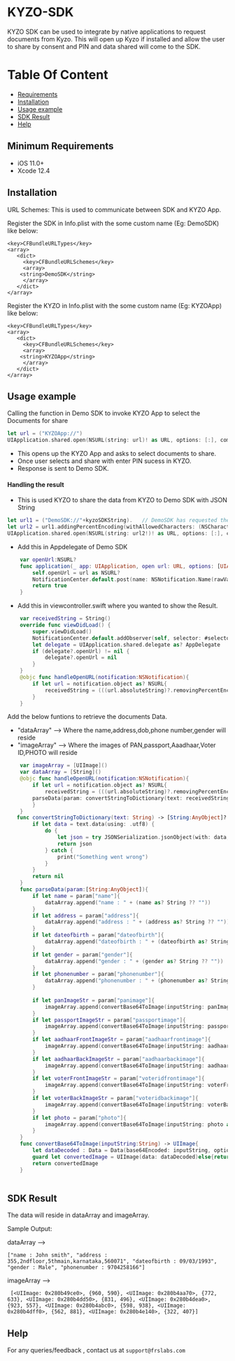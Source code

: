 # KYZO-SDK

KYZO SDK can be used to integrate by native applications to request documents from Kyzo. This will open up Kyzo if installed and allow the user to share by consent and PIN and data shared will come to the SDK. 


# Table Of Content
- [Requirements](#requirements)
- [Installation](#installation)
- [Usage example](#Usage-example)
- [SDK Result](#SDK-Result)
- [Help](#help)


## Minimum Requirements

- iOS 11.0+
- Xcode 12.4

## Installation

URL Schemes: 
This is used to communicate between SDK and KYZO App.

Register the SDK in Info.plist with the some custom name (Eg: DemoSDK) like below:

```
<key>CFBundleURLTypes</key>
<array>
   <dict>
     <key>CFBundleURLSchemes</key> 
     <array>
	<string>DemoSDK</string>
     </array>
   </dict>
</array>
```

Register the KYZO in Info.plist with the some custom name (Eg: KYZOApp) like below:

```
<key>CFBundleURLTypes</key>
<array>
   <dict>
     <key>CFBundleURLSchemes</key> 
     <array>
	<string>KYZOApp</string>
     </array>
   </dict>
</array>
```

## Usage example
Calling the function in Demo SDK to invoke KYZO App to select the Documents for share
```swift
let url = ("KYZOApp://")
UIApplication.shared.open(NSURL(string: url)! as URL, options: [:], completionHandler: nil)
```
- This opens up the KYZO App and asks to select documents to share.
- Once user selects and share with enter PIN sucess in KYZO.
- Response is sent to Demo SDK.

#### Handling the result
- This is used KYZO to share the data from KYZO to Demo SDK with JSON String
```swift
let url1 = ("DemoSDK://"+kyzoSDKString).   // DemoSDK has requested the Documents so that property identifier["DemoSDK"] should be used here.
let url2 = url1.addingPercentEncoding(withAllowedCharacters: (NSCharacterSet.urlQueryAllowed))
UIApplication.shared.open(NSURL(string: url2!)! as URL, options: [:], completionHandler: nil)
``` 
- Add this in Appdelegate of Demo SDK
```swift
    var openUrl:NSURL?
    func application(_ app: UIApplication, open url: URL, options: [UIApplication.OpenURLOptionsKey : Any] = [:]) -> Bool {
        self.openUrl = url as NSURL?
        NotificationCenter.default.post(name: NSNotification.Name(rawValue: "HANDLEOPENURL"), object: url)
        return true
    }
```
- Add this in viewcontroller.swift where you wanted to show the Result.
```swift
    var receivedString = String()
    override func viewDidLoad() {
        super.viewDidLoad()
        NotificationCenter.default.addObserver(self, selector: #selector(handleOpenURL(notification:)), name: NSNotification.Name(rawValue: "HANDLEOPENURL"), object: nil)
        let delegate = UIApplication.shared.delegate as? AppDelegate
        if (delegate?.openUrl) != nil {
            delegate?.openUrl = nil
        }
    }
    @objc func handleOpenURL(notification:NSNotification){
        if let url = notification.object as? NSURL{
            receivedString = (((url.absoluteString)?.removingPercentEncoding)!).replacingOccurrences(of: "DemoSDK://", with: "")
        }
    }
```
 Add the below funtions to retrieve the documents Data.
- "dataArray" --> Where the name,address,dob,phone number,gender will reside
- "imageArray" --> Where the images of PAN,passport,Aaadhaar,Voter ID,PHOTO will reside
```swift
    var imageArray = [UIImage]()
    var dataArray = [String]()
    @objc func handleOpenURL(notification:NSNotification){
        if let url = notification.object as? NSURL{
            receivedString = (((url.absoluteString)?.removingPercentEncoding)!).replacingOccurrences(of: "DemoSDK://", with: "")
	    parseData(param: convertStringToDictionary(text: receivedString)!)
        }
    }
   func convertStringToDictionary(text: String) -> [String:AnyObject]? {
        if let data = text.data(using: .utf8) {
            do {
                let json = try JSONSerialization.jsonObject(with: data, options: []) as? [String:AnyObject]
                return json
            } catch {
                print("Something went wrong")
            }
        }
        return nil
    }
    func parseData(param:[String:AnyObject]){
        if let name = param["name"]{
            dataArray.append("name : " + (name as? String ?? ""))
        }
        if let address = param["address"]{
            dataArray.append("address : " + (address as? String ?? ""))
        }
        if let dateofbirth = param["dateofbirth"]{
            dataArray.append("dateofbirth : " + (dateofbirth as? String ?? ""))
        }
        if let gender = param["gender"]{
            dataArray.append("gender : " + (gender as? String ?? ""))
        }
        if let phonenumber = param["phonenumber"]{
            dataArray.append("phonenumber : " + (phonenumber as? String ?? ""))
        }
        
        if let panImageStr = param["panimage"]{
            imageArray.append(convertBase64ToImage(inputString: panImageStr as? String ?? ""))
        }
        if let passportImageStr = param["passportimage"]{
            imageArray.append(convertBase64ToImage(inputString: passportImageStr as? String ?? ""))
        }
        if let aadhaarFrontImageStr = param["aadhaarfrontimage"]{
            imageArray.append(convertBase64ToImage(inputString: aadhaarFrontImageStr as? String ?? ""))
        }
        if let aadhaarBackImageStr = param["aadhaarbackimage"]{
            imageArray.append(convertBase64ToImage(inputString: aadhaarBackImageStr as? String ?? ""))
        }
        if let voterFrontImageStr = param["voteridfrontimage"]{
            imageArray.append(convertBase64ToImage(inputString: voterFrontImageStr as? String ?? ""))
        }
        if let voterBackImageStr = param["voteridbackimage"]{
            imageArray.append(convertBase64ToImage(inputString: voterBackImageStr as? String ?? ""))
        }
        if let photo = param["photo"]{
            imageArray.append(convertBase64ToImage(inputString: photo as? String ?? ""))
        }
    }
    func convertBase64ToImage(inputString:String) -> UIImage{
        let dataDecoded : Data = Data(base64Encoded: inputString, options: .ignoreUnknownCharacters)!
        guard let convertedImage = UIImage(data: dataDecoded)else{return UIImage()}
        return convertedImage
    }
     
```     
## SDK Result
  The data will reside in dataArray and imageArray.
  
  Sample Output:
  
  dataArray --> 
  ```
  ["name : John smith", "address : 355,2ndfloor,5thmain,karnataka,560071", "dateofbirth : 09/03/1993", "gender : Male", "phonenumber : 9704258166"]
  ```
  imageArray --> 
  ```
   [<UIImage: 0x280b49ce0>, {960, 590}, <UIImage: 0x280b4aa70>, {772, 633}, <UIImage: 0x280b4dd50>, {831, 496}, <UIImage: 0x280b4dea0>, {923, 557}, <UIImage: 0x280b4abc0>, {598, 938}, <UIImage: 0x280b4dff0>, {562, 881}, <UIImage: 0x280b4e140>, {322, 407}]
 ```

## Help

For any queries/feedback , contact us at `support@frslabs.com` 

